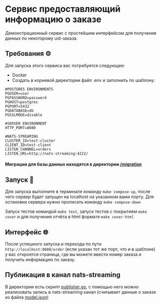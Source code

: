 # Сервис предоставляющий информацию о заказе

Демонстрационный сервис с простейшим интерфейсом для получения данных по некоторому uid-заказа.

## Требования ⚙️
Для запуска этого сервиса вас потребуется следующее:
- Docker
- Создать в корневой директории файл .env и заполнить по шаблону:
```
#POSTGRES ENVIRONMENTS
PGUSER=user
PGPASSWORD=password
PGHOST=postgres
PGPORT=5432
PGDATABASE=db
PGSSLMODE=disable

#SERVER ENVIRONMENT
HTTP_PORT=8080

#NATS-STREAMING
CLUSTER_ID=test-cluster
CLIENT_ID=test-client
LISTEN_CHANNEL=orders
LISTEN_URL=http://nats-streaming:4222/
```

#### Миграции для базы данных находятся в директории [/migration](./migrations)

## Запуск 🔧

Для запуска выполните в терминале команду ```make compose-up```, после чего сервер будет запущен на localhost на указанном
вами порту.
Для остановки сервера нужно прописать команду ```make compose-down```

Запуск тестов командой `make test`, запуск тестов с покрытием `make cover` и для получения отчёта в html формате `make cover-html`

## Интерфейс 🌐
После успешного запуска и перехода по пути ```http://localhost:8080/order``` (если указан тот же порт, что и в шаблоне) 
у вас откроется страница, где вы можете ввести номер заказа и получить информацию по заказу.

## Публикация в канал nats-streaming
В директории есть скрипт [publisher.go](./publisher.go), с помощью него можно реализовать запись в nats-streaming канал
(считывает данные о заказе из файла [model.json](./model.json))